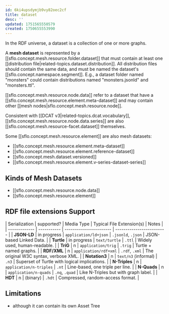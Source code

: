 ```yaml
---
id: 6ki4upsdymjb9vy82oec2cf
title: dataset
desc: ''
updated: 1751565550579
created: 1750655553990
---
```


In the RDF universe, a dataset is a collection of one or more graphs. 

A **mesh dataset**  is represented by a [[sflo.concept.mesh.resource.folder.dataset]] that must contain at least one [[distribution file|related-topics.dataset.distribution]]. All distribution files should contain the same data, and must be named the dataset's [[sflo.concept.namespace.segment]]. E.g., a dataset folder named "monsters" could contain distributions named "monsters.jsonld" and "monsters.ttl". 

[[sflo.concept.mesh.resource.node.data]] refer to a dataset that have a [[sflo.concept.mesh.resource.element.meta-dataset]] and may contain other [[mesh nodes|sflo.concept.mesh.resource.node]].

Consistent with [[DCAT v3|related-topics.dcat.vocabulary]], [[sflo.concept.mesh.resource.node.data.series]] are also [[sflo.concept.mesh.resource-facet.dataset]] themselves.

Some [[sflo.concept.mesh.resource.element]] are also mesh datasets: 
- [[sflo.concept.mesh.resource.element.meta-dataset]]
- [[sflo.concept.mesh.resource.element.reference-dataset]]
- [[sflo.concept.mesh.dataset.versioned]]
- [[sflo.concept.mesh.resource.element.v-series-dataset-series]]

## Kinds of Mesh Datasets

- [[sflo.concept.mesh.resource.node.data]]
- [[sflo.concept.mesh.resource.element]]

## RDF file extensions Support

| Serialization | supported?  | Media Type              | Typical File Extension(s) | Notes                                         |
| ------------- | ----------- | ----------------------- | ------------------------- |
| **JSON-LD**   | in progress | `application/ld+json`   | `.jsonld`, `.json`        | JSON-based Linked Data.                       |
| **Turtle**    | in progress | `text/turtle`           | `.ttl`                    | Widely used, human-readable.                  |
| **TriG**      | n           | `application/trig`      | `.trig`                   | Turtle + named graphs.                        |
| **RDF/XML**   | n           | `application/rdf+xml`   | `.rdf`, `.xml`            | The original W3C syntax, verbose XML.         |
| **Notation3** | n           | `text/n3` (informal)    | `.n3`                     | Superset of Turtle with logical implications. |
| **N-Triples** | n           | `application/n-triples` | `.nt`                     | Line-based, one triple per line.              |
| **N-Quads**   | n           | `application/n-quads`   | `.nq`, `.quad`            | Like N-Triples but with graph label.          |
| **HDT**       | n           | (binary)                | `.hdt`                    | Compressed, random-access format.             |


## Limitations

- although it can contain its own Asset Tree